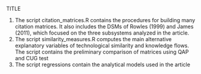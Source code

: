 TITLE

1.	The script citation_matrices.R contains the procedures for building many citation matrices. It also includes the DSMs of Rowles (1999) and James (2011), which focused on the three subsystems analyzed in the article.
2.	The script similarity_measures.R computes the main alternative explanatory variables of technological similarity and knowledge flows. The script contains the preliminary comparison of matrices using QAP and CUG test
3.	The script regressions contain the analytical models used in the article

